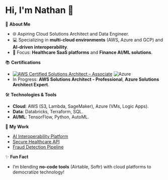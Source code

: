 # Hi, I'm Nathan 👋

🚀 **About Me**
- 🌐 Aspiring Cloud Solutions Architect and Data Engineer.
- 💻 Specializing in **multi-cloud environments** (AWS, Azure and GCP) and **AI-driven interoperability**.
- 🏥 Focus: **Healthcare SaaS platforms** and **Finance AI/ML solutions**.

📚 **Certifications**

- [![AWS Certified Solutions Architect – Associate](https://images.credly.com/path-to-badge-image)](https://www.credly.com/badges/your-badge-link)
![Azure](https://img.shields.io/badge/Azure-0078D4?style=for-the-badge&logo=microsoftazure&logoColor=white)
- In Progress: **AWS Solutions Architect - Professional**, **Azure Solutions Architect Expert**.

🛠 **Technologies & Tools**
- **Cloud**: AWS (S3, Lambda, SageMaker), Azure (VMs, Logic Apps).
- **Data**: Databricks, Terraform, SQL.
- **AI/ML**: TensorFlow, Python, AutoML.

📂 **My Work**
- [AI Interoperability Platform](https://github.com/YourRepoLink)
- [Secure Healthcare API](https://github.com/YourRepoLink)
- [Fraud Detection Pipeline](https://github.com/YourRepoLink)

✨ **Fun Fact**
- I’m blending **no-code tools** (Airtable, Softr) with cloud platforms to democratize technology!
